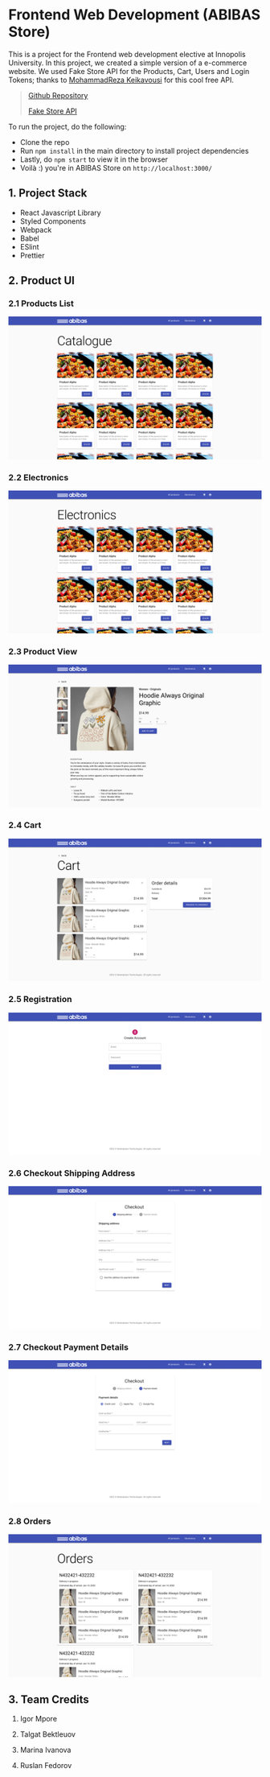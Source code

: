 # Frontend Web Development (ABIBAS Store)

This is a project for the Frontend web development elective at Innopolis University. In this project, we created a simple version of a e-commerce website. We used Fake Store API for the Products, Cart, Users and Login Tokens; thanks to [MohammadReza Keikavousi](https://github.com/keikaavousi/fake-store-api) for this cool free API.

> [Github Repository](https://github.com/desmigor/fwd-project)
>
> [Fake Store API](https://fakestoreapi.com/)

To run the project, do the following:
- Clone the repo
- Run `npm install` in the main directory to install project dependencies
- Lastly, do `npm start` to view it in the browser
- Voilà :) you're in ABIBAS Store on `http://localhost:3000/`

## 1. Project Stack

- React Javascript Library
- Styled Components
- Webpack
- Babel
- ESlint
- Prettier

## 2. Product UI

### 2.1 Products List

![Catalogue](https://github.com/desmigor/fwd-project/blob/main/screenshoots/Catalogue.png)

### 2.2 Electronics

![Electronics](https://github.com/desmigor/fwd-project/blob/main/screenshoots/Electronics.png)

### 2.3 Product View

![Product](https://github.com/desmigor/fwd-project/blob/main/screenshoots/Product.png)

### 2.4 Cart

![Cart](https://github.com/desmigor/fwd-project/blob/main/screenshoots/Cart.png)

### 2.5 Registration

![Registration](https://github.com/desmigor/fwd-project/blob/main/screenshoots/Registration.png)

### 2.6 Checkout Shipping Address

![Checkout1](https://github.com/desmigor/fwd-project/blob/main/screenshoots/Checkout1.png)

### 2.7 Checkout Payment Details

![Checkout2](https://github.com/desmigor/fwd-project/blob/main/screenshoots/Checkout2.png)

### 2.8 Orders

![Orders](https://github.com/desmigor/fwd-project/blob/main/screenshoots/Orders.png)

## 3. Team Credits

1. Igor Mpore

2. Talgat Bektleuov

3. Marina Ivanova

4. Ruslan Fedorov
